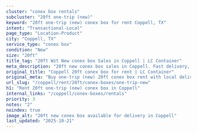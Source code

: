 ```yaml
---
cluster: "conex box rentals"
subcluster: "20ft one-trip (new)"
keyword: "20ft one-trip (new) conex box for rent Coppell, TX"
intent: "Transactional-Local"
page_type: "Location-Product"
city: "Coppell, TX"
service_type: "conex box"
condition: "New"
size: "20ft"
title_tag: "20ft Wzt New conex box Sales in Coppell | LC Container"
meta_description: "20ft new conex box sales in Coppell. Fast delivery, competitive pricing. Serving conex boxes area. Quote ID: V5I. Call (214) 524-4168 for your free quote today."
original_title: "Coppell 20ft conex box for rent | LC Container"
original_meta: "Buy one-trip (new) 20ft conex box rent with local delivery in Coppell, TX. LC Container — local Since 2003. Request a fast quote today."
url_slug: "/coppell/rent/20ft/conex-boxes/one-trip-new"
h1: "Rent 20ft one-trip (new) conex box in Coppell"
internal_links: "/coppell/conex-boxes/rentals"
priority: 3
notes: "2"
noindex: true
image_alt: "20ft new conex box available for delivery in Coppell"
last_updated: "2025-10-21"
---
```


<!-- TODO: Add unique city/inventory copy, images, and internal links here. -->
